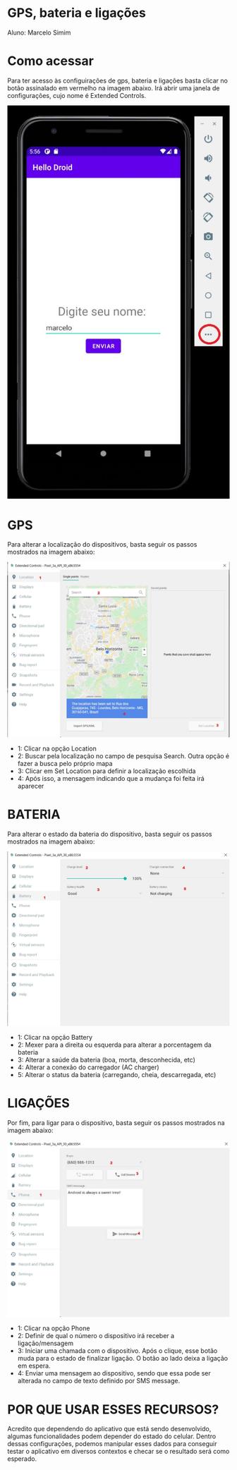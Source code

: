 # GPS, bateria e ligações

Aluno: Marcelo Simim

# Como acessar

Para ter acesso às configuirações de gps, bateria e ligações basta clicar no botão assinalado em vermelho na imagem abaixo. Irá abrir uma janela de configurações, cujo nome é Extended Controls.

![Extended Controls](guia-imgs/acesso_recursos.jpeg)

# GPS

Para alterar a localização do dispositivos, basta seguir os passos mostrados na imagem abaixo:

![GPS](guia-imgs/gps.jpeg)

- 1: Clicar na opção Location
- 2: Buscar pela localização no campo de pesquisa Search. Outra opção é fazer a busca pelo próprio mapa
- 3: Clicar em Set Location para definir a localização escolhida
- 4: Após isso, a mensagem indicando que a mudança foi feita irá aparecer

# BATERIA

Para alterar o estado da bateria do dispositivo, basta seguir os passos mostrados na imagem abaixo:

![BATERIA](guia-imgs/bateria.jpeg)

- 1: Clicar na opção Battery
- 2: Mexer para a direita ou esquerda para alterar a porcentagem da bateria
- 3: Alterar a saúde da bateria (boa, morta, desconhecida, etc)
- 4: Alterar a conexão do carregador (AC charger)
- 5: Alterar o status da bateria (carregando, cheia, descarregada, etc)

# LIGAÇÕES

Por fim, para ligar para o dispositivo, basta seguir os passos mostrados na imagem abaixo:

![LIGAÇÕES](guia-imgs/ligacoes.jpeg)

- 1: Clicar na opção Phone
- 2: Definir de qual o número o dispositivo irá receber a ligação/mensagem
- 3: Iniciar uma chamada com o dispositivo. Após o clique, esse botão muda para o estado de finalizar ligação. O botão ao lado deixa a ligação em espera.
- 4: Enviar uma mensagem ao dispositivo, sendo que essa pode ser alterada no campo de texto definido por SMS message.

# POR QUE USAR ESSES RECURSOS?

Acredito que dependendo do aplicativo que está sendo desenvolvido, algumas funcionalidades podem depender do estado do celular. Dentro dessas configurações, podemos manipular esses dados para conseguir testar o aplicativo em diversos contextos e checar se o resultado será como esperado.
